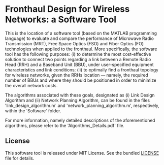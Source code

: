 # Fronthaul Design for Wireless Networks: a Software Tool
This is the location of a software tool (based on the MATLAB programming language) to evaluate and compare the performance of Microwave Radio Transmission (MRT), Free Space Optics (FSO) and Fiber Optics (FO) technologies when applied to the fronthaul.
More specifically, the software tool has the following purposes:
(i) to determine the most cost-effective solution to connect two points regarding a link between a Remote Radio Head (RRH) and a Baseband Unit (BBU), under user-specified equipment characteristics and link conditions;
(ii) to optimally find a fronthaul topology for wireless networks, given the RRHs location — namely, the required number of BBUs and where they should be positioned in order to minimize the overall network costs.

The algorithms associated with these goals, designated as (i) Link Design Algorithm and (ii) Network Planning Algorithm, can be found in the files 'link_design_algorithm.m' and 'network_planning_algorithm.m', respectively, within the 'Software' folder.

For more information, namely detailed descriptions of the aforementioned algorithms, please refer to the 'Algorithms_Details.pdf' file.

## License
This software tool is released under MIT License. See the bundled [LICENSE](LICENSE) file for details.
